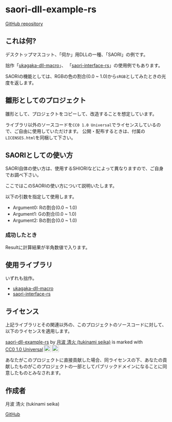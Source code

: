 # saori-dll-example-rs

[GitHub repository](https://github.com/tukinami/saori-dll-example-rs)

## これは何?

デスクトップマスコット、「伺か」用DLLの一種、「SAORI」の例です。

拙作「[ukagaka-dll-macro](https://github.com/tukinami/ukagaka-dll-macro)」、
「[saori-interface-rs](https://github.com/tukinami/saori-interface-rs)」の使用例でもあります。

SAORIの機能としては、RGBの色の割合(0.0 ~ 1.0)から`sRGB`としてみたときの光度を返します。

## 雛形としてのプロジェクト

雛形として、プロジェクトをコピーして、改造することを想定しています。

ライブラリ以外のソースコードを`CC0 1.0 Universal`でライセンスしているので、ご自由に使用していただけます。
公開・配布するときは、付属の`LICENSES.html`を同梱して下さい。

## SAORIとしての使い方

SAORI自体の使い方は、使用するSHIORIなどによって異なりますので、ご自身でお調べ下さい。

ここではこのSAORIの使い方について説明いたします。

以下の引数を指定して使用します。

+ Argument0: Rの割合(0.0 ~ 1.0)
+ Argument1: Gの割合(0.0 ~ 1.0)
+ Argument2: Bの割合(0.0 ~ 1.0)

### 成功したとき

Resultに計算結果が半角数値で入ります。

## 使用ライブラリ

いずれも拙作。

+ [ukagaka-dll-macro](https://github.com/tukinami/ukagaka-dll-macro)
+ [saori-interface-rs](https://github.com/tukinami/saori-interface-rs)

## ライセンス

上記ライブラリとその関連以外の、このプロジェクトのソースコードに対して、以下のライセンスを適用します。

<p xmlns:cc="http://creativecommons.org/ns#" xmlns:dct="http://purl.org/dc/terms/"><a property="dct:title" rel="cc:attributionURL" href="https://github.com/tukinami/saori-dll-example-rs">saori-dll-example-rs</a> by <a rel="cc:attributionURL dct:creator" property="cc:attributionName" href="https://github.com/tukinami">月波 清火 (tukinami seika)</a> is marked with <a href="https://creativecommons.org/publicdomain/zero/1.0/?ref=chooser-v1" target="_blank" rel="license noopener noreferrer" style="display:inline-block;">CC0 1.0 Universal<img style="height:22px!important;margin-left:3px;vertical-align:text-bottom;" src="https://mirrors.creativecommons.org/presskit/icons/cc.svg?ref=chooser-v1" alt=""><img style="height:22px!important;margin-left:3px;vertical-align:text-bottom;" src="https://mirrors.creativecommons.org/presskit/icons/zero.svg?ref=chooser-v1" alt=""></a></p>

あなたがこのプロジェクトに直接貢献した場合、同ライセンスの下、あなたの貢献したものがこのプロジェクトの一部としてパブリックドメインになることに同意したものとみなされます。

## 作成者

月波 清火 (tukinami seika)

[GitHub](https://github.com/tukinami)
